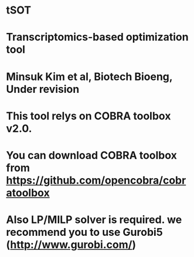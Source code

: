 # tSOT
# Transcriptomics-based optimization tool
# Minsuk Kim et al, Biotech Bioeng, Under revision

# This tool relys on COBRA toolbox v2.0.
# You can download COBRA toolbox from https://github.com/opencobra/cobratoolbox
# Also LP/MILP solver is required. we recommend you to use Gurobi5 (http://www.gurobi.com/)
